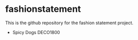 # fashionstatement
This is the github repository for the fashion statement project. 
- Spicy Dogs DECO1800
